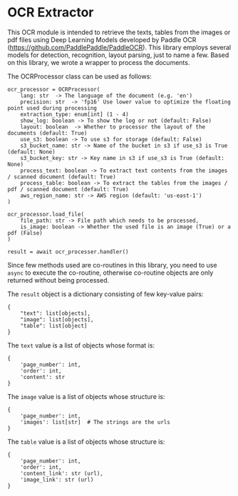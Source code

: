 # OCR Extractor

This OCR module is intended to retrieve the texts, tables from the images or pdf files using Deep Learning Models developed by Paddle OCR (https://github.com/PaddlePaddle/PaddleOCR).
This library employs several models for detection, recognition, layout parsing, just to name a few.
Based on this library, we wrote a wrapper to process the documents.

The OCRProcessor class can be used as follows:

```
ocr_processor = OCRProcessor(  
    lang: str  -> The language of the document (e.g. 'en')  
    precision: str  -> 'fp16' Use lower value to optimize the floating point used during processing  
    extraction_type: enum[int] (1 - 4)  
    show_log: boolean -> To show the log or not (default: False)  
    layout: boolean  -> Whether to processor the layout of the documents (default: True)  
    use_s3: boolean -> To use s3 for storage (default: False)  
    s3_bucket_name: str -> Name of the bucket in s3 if use_s3 is True (default: None)  
    s3_bucket_key: str -> Key name in s3 if use_s3 is True (default: None)  
    process_text: boolean -> To extract text contents from the images / scanned document (default: True)  
    process_table: boolean -> To extract the tables from the images / pdf / scanned document (default: True)  
    aws_region_name: str -> AWS region (default: 'us-east-1')  
)

ocr_processor.load_file(
    file_path: str -> File path which needs to be processed,
    is_image: boolean -> Whether the used file is an image (True) or a pdf (False)
)

result = await ocr_processer.handler()
```

Since few methods used are co-routines in this library, you need to use `async` to execute the co-routine, otherwise co-routine objects are only returned without being processed.

The `result` object is a dictionary consisting of few key-value pairs:  
```
{
    "text": list[objects],
    "image": list[objects],
    "table": list[object]
}
```

The `text` value is a list of objects whose format is:  
```
{
    'page_number': int,
    'order': int,
    'content': str
}
```

The `image` value is a list of objects whose structure is:
```
{
    'page_number': int,
    'images': list[str]  # The strings are the urls
}
```

The `table` value is a list of objects whose structure is:
```
{
    'page_number': int,
    'order': int,
    'content_link': str (url),
    'image_link': str (url)
}
```